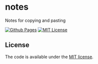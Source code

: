 # notes

Notes for copying and pasting

[![Github Pages](https://img.shields.io/badge/Pages-notes-lightgrey.svg)](https://officel.github.io/notes/)
[![MIT License](http://img.shields.io/badge/license-MIT-blue.svg?style=flat)](LICENSE)

## License

The code is available under the [MIT license](LICENSE).
